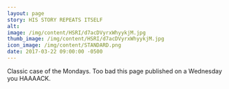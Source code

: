 ```yaml
---
layout: page
story: HIS STORY REPEATS ITSELF
alt:
image: /img/content/HSRI/d7acDVyrxWhyykjM.jpg
thumb_image: /img/content/HSRI/d7acDVyrxWhyykjM.jpg
icon_image: /img/content/STANDARD.png
date: 2017-03-22 09:00:00 -0500
---
```

Classic case of the Mondays. Too bad this page published on a Wednesday you HAAAACK.
